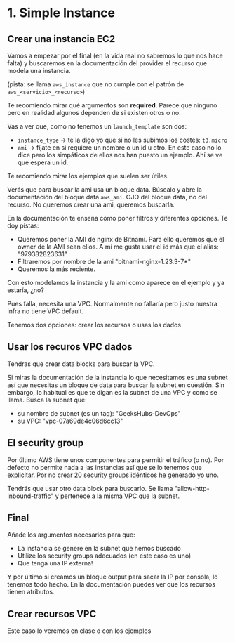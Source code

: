 # 1. Simple Instance

## Crear una instancia EC2
Vamos a empezar por el final (en la vida real no sabremos lo que nos hace falta) y buscaremos en la documentación del provider el recurso que modela una instancia.

(pista: se llama `aws_instance` que no cumple con el patrón de `aws_<servicio>_<recurso>`)

Te recomiendo mirar qué argumentos son **required**. Parece que ninguno pero en realidad algunos dependen de si existen otros o no.

Vas a ver que, como no tenemos un `launch_template` son dos:
- `instance_type` -> te la digo yo que si no les subimos los costes: `t3.micro`
- `ami` -> fíjate en si requiere un nombre o un id u otro. En este caso no lo dice pero los simpáticos de ellos nos han puesto un ejemplo. Ahí se ve que espera un id.

Te recomiendo mirar los ejemplos que suelen ser útiles.

Verás que para buscar la ami usa un bloque data. Búscalo y abre la documentación del bloque data `aws_ami`. OJO del bloque data, no del recurso. No queremos crear una ami, queremos buscarla.

En la documentación te enseña cómo poner filtros y diferentes opciones. Te doy pistas:
- Queremos poner la AMI de nginx de Bitnami. Para ello queremos que el owner de la AMI sean ellos. A mí me gusta usar el id más que el alias: "979382823631"
- Filtraremos por nombre de la ami "bitnami-nginx-1.23.3-7*"
- Queremos la más reciente.

Con esto modelamos la instancia y la ami como aparece en el ejemplo y ya estaría, ¿no?

Pues falla, necesita una VPC. Normalmente no fallaría pero justo nuestra infra no tiene VPC default.

Tenemos dos opciones: crear los recursos o usas los dados

## Usar los recuros VPC dados

Tendras que crear data blocks para buscar la VPC.

Si miras la documentación de la instancia lo que necesitamos es una subnet así que necesitas un bloque de data para buscar la subnet en cuestión. Sin embargo, lo habitual es que te digan es la subnet de una VPC y como se llama. Busca la subnet que:
- su nombre de subnet (es un tag): "GeeksHubs-DevOps"
- su VPC: "vpc-07a69de4c06d6cc13"

## El security group
Por último AWS tiene unos componentes para permitir el tráfico (o no). Por defecto no permite nada a las instancias así que se lo tenemos que explicitar. Por no crear 20 security groups idénticos he generado yo uno.

Tendrás que usar otro data block para buscarlo. Se llama "allow-http-inbound-traffic" y pertenece a la misma VPC que la subnet.

## Final
Añade los argumentos necesarios para que:
- La instancia se genere en la subnet que hemos buscado
- Utilize los security groups adecuados (en este caso es uno)
- Que tenga una IP externa!

Y por último si creamos un bloque output para sacar la IP por consola, lo tenemos todo hecho. En la documentación puedes ver que los recursos tienen atributos.

## Crear recursos VPC
Este caso lo veremos en clase o con los ejemplos

